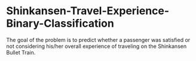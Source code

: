 # Shinkansen-Travel-Experience-Binary-Classification
The goal of the problem is to predict whether a passenger was satisfied or not considering his/her overall experience of traveling on the Shinkansen Bullet Train.
